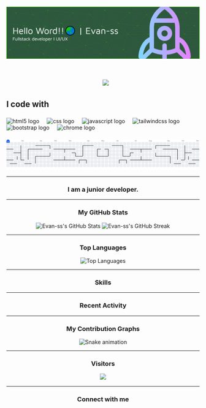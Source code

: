 ![Evan-ss](github-header-banner.png)

<h1 align="center">
  <img src="https://readme-typing-svg.demolab.com/?
      font=Righteou&size=36&center=true&vCenter=true&width=500&height=70&duration=4000&lines=Hai+There!+👋;How+do+you+do?;I'm+Evan-ss!+👋  ">
</h1>


<!--
**Evan-ss/Evan-ss** is a ✨ _special_ ✨ repository because its `README.md` (this file) appears on your GitHub profile.

Here are some ideas to get you started:

- 🔭 I’m currently working on ...
- 🌱 I’m currently learning ...
- 👯 I’m looking to collaborate on ...
- 🤔 I’m looking for help with ...
- 💬 Ask me about ...
- 📫 How to reach me: ...
- 😄 Pronouns: ...
- ⚡ Fun fact: ...
-->
<h2 align="left">I code with</h2>

###

<div align="left">
  <img src="https://cdn.jsdelivr.net/gh/devicons/devicon/icons/html5/html5-original.svg" height="40" alt="html5 logo"  />
  <img width="12" />
  <img src="https://cdn.jsdelivr.net/gh/devicons/devicon/icons/css3/css3-original.svg" height="40" alt="css logo"  />
  <img width="12" />
  <img src="https://cdn.jsdelivr.net/gh/devicons/devicon/icons/javascript/javascript-original.svg" height="40" alt="javascript logo"  />
  <img width="12" />
  <img src="https://cdn.jsdelivr.net/gh/devicons/devicon/icons/tailwindcss/tailwindcss-original-wordmark.svg" height="40" alt="tailwindcss logo"  />
  <img width="12" />
  <img src="https://cdn.jsdelivr.net/gh/devicons/devicon/icons/bootstrap/bootstrap-original.svg" height="40" alt="bootstrap logo"  />
  <img width="12" />
  <img src="https://cdn.jsdelivr.net/gh/devicons/devicon/icons/chrome/chrome-original.svg" height="40" alt="chrome logo"  />
</div>

###

<picture>
  <source media="(prefers-color-scheme: dark)" srcset="https://raw.githubusercontent.com/Evan-ss/Evan-ss/output/pacman-contribution-graph-dark.svg">
  <source media="(prefers-color-scheme: light)" srcset="https://raw.githubusercontent.com/Evan-ss/Evan-ss/output/pacman-contribution-graph.svg">
  <img alt="pacman contribution graph" src="https://raw.githubusercontent.com/Evan-ss/Evan-ss/output/pacman-contribution-graph.svg">
</picture>

---

<h3 align="center">I am a junior developer.</h3>

---

<h3 align="center">My GitHub Stats</h3>

<p align="center">
  <img src="https://github-readme-stats.vercel.app/api?username=Evan-ss&show_icons=true&theme=radical" alt="Evan-ss's GitHub Stats" />
  <img src="https://github-readme-streak-stats.herokuapp.com/?user=Evan-ss&theme=radical" alt="Evan-ss's GitHub Streak" />
</p>

---

<h3 align="center">Top Languages</h3>

<p align="center">
  <img src="https://github-readme-stats.vercel.app/api/top-langs/?username=Evan-ss&layout=compact&theme=radical" alt="Top Languages" />
</p>

---

<h3 align="center">Skills</h3>

<p align="center">
  <!-- Tambahkan badge keterampilan Anda di sini -->
  <!-- Contoh: -->
  <!-- <img src="https://img.shields.io/badge/JavaScript-F7DF1E?style=for-the-badge&logo=javascript&logoColor=black" /> -->
  <!-- <img src="https://img.shields.io/badge/Python-3776AB?style=for-the-badge&logo=python&logoColor=white" /> -->
  <!-- <img src="https://img.shields.io/badge/React-61DAFB?style=for-the-badge&logo=react&logoColor=black" /> -->
</p>

---

<h3 align="center">Recent Activity</h3>

<p align="center">
  <!-- Bagian ini biasanya memerlukan GitHub Action terpisah untuk memperbarui secara otomatis. -->
  <!-- Contoh: -->
  <!-- <img src="https://github-readme-activity-graph.vercel.app/graph?username=Evan-ss&theme=github" /> -->
</p>

---

<h3 align="center">My Contribution Graphs</h3>

<p align="center">
  <img src="https://raw.githubusercontent.com/Evan-ss/Evan-ss/output/snake.svg" alt="Snake animation" />
</p>

---

<h3 align="center">Visitors</h3>

<p align="center">
  <img src="https://visitor-badge.laobi.icu/badge?page_id=Evan-ss.Evan-ss&left_color=blue&right_color=black"  />
</p>

---

<h3 align="center">Connect with me</h3>

<p align="center">
  <!-- Tambahkan ikon/tautan media sosial di sini -->
  <!-- Contoh: <a href="https://linkedin.com/in/yourprofile"><img src="https://img.shields.io/badge/LinkedIn-0077B5?style=for-the-badge&logo=linkedin&logoColor=white" /></a> -->
</p>
